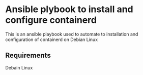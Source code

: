 Ansible plybook to install and configure containerd
=========

This is an ansible playbook used to automate to installation and configuration of containerd on Debian Linux

Requirements
------------

Debain Linux


